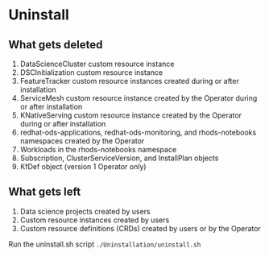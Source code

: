 # Uninstall

## What gets deleted
1. DataScienceCluster custom resource instance
1. DSCInitialization custom resource instance
1. FeatureTracker custom resource instances created during or after installation
1. ServiceMesh custom resource instance created by the Operator during or after installation
1. KNativeServing custom resource instance created by the Operator during or after installation
1. redhat-ods-applications, redhat-ods-monitoring, and rhods-notebooks namespaces created by the Operator
1. Workloads in the rhods-notebooks namespace
1. Subscription, ClusterServiceVersion, and InstallPlan objects
1. KfDef object (version 1 Operator only)
## What gets left
1. Data science projects created by users
1. Custom resource instances created by users
1. Custom resource definitions (CRDs) created by users or by the Operator

Run the uninstall.sh script
`./Uninstallation/uninstall.sh`